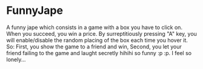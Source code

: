 # FunnyJape
A funny jape which consists in a game with a box you have to click on. When you succeed, you win a price. By surreptitiously pressing "A" key, you will enable/disable the random placing of the box each time you hover it. So: First, you show the game to a friend and win, Second, you let your friend failing to the game and laught secretly hihihi so funny :p :p. I feel so lonely...
